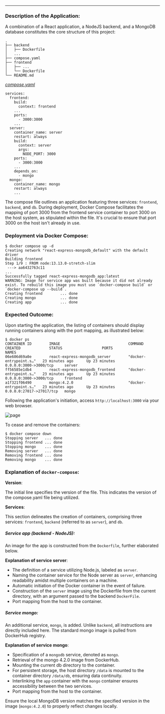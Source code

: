 
---


### Description of the Application:

A combination of a React application, a NodeJS backend, and a MongoDB database constitutes the core structure of this project:

```
.
├── backend
│   ├── Dockerfile
│   ...
├── compose.yaml
├── frontend
│   ├── ...
│   └── Dockerfile
└── README.md
```

[_compose.yaml_](compose.yaml)
```
services:
  frontend:
    build:
      context: frontend
    ...
    ports:
      - 3000:3000
    ...
  server:
    container_name: server
    restart: always
    build:
      context: server
      args:
        NODE_PORT: 3000
    ports:
      - 3000:3000
    ...
    depends_on:
      - mongo
  mongo:
    container_name: mongo
    restart: always
    ...
```
The compose file outlines an application featuring three services: `frontend`, `backend`, and `db`.
During deployment, Docker Compose facilitates the mapping of port 3000 from the frontend service container to port 3000 on the host system, as stipulated within the file. It's crucial to ensure that port 3000 on the host isn't already in use.

### Deployment via Docker Compose:

```
$ docker compose up -d
Creating network "react-express-mongodb_default" with the default driver
Building frontend
Step 1/9 : FROM node:13.13.0-stretch-slim
 ---> aa6432763c11
...
Successfully tagged react-express-mongodb_app:latest
WARNING: Image for service app was built because it did not already exist. To rebuild this image you must use `docker-compose build` or `docker-compose up --build`.
Creating frontend        ... done
Creating mongo           ... done
Creating app             ... done
```

### Expected Outcome:

Upon starting the application, the listing of containers should display running containers along with the port mapping, as illustrated below:

```
$ docker ps
CONTAINER ID        IMAGE                               COMMAND                  CREATED             STATUS                  PORTS                      NAMES
06e606d69a0e        react-express-mongodb_server        "docker-entrypoint.s…"   23 minutes ago      Up 23 minutes           0.0.0.0:3000->3000/tcp     server
ff56585e1db4        react-express-mongodb_frontend      "docker-entrypoint.s…"   23 minutes ago      Up 23 minutes           0.0.0.0:3000->3000/tcp     frontend
a1f321f06490        mongo:4.2.0                         "docker-entrypoint.s…"   23 minutes ago      Up 23 minutes           0.0.0.0:27017->27017/tcp   mongo
```

Following the application's initiation, access `http://localhost:3000` via your web browser.

![page](./output.png)

To cease and remove the containers:

```
$ docker compose down
Stopping server   ... done
Stopping frontend ... done
Stopping mongo    ... done
Removing server   ... done
Removing frontend ... done
Removing mongo    ... done
```

### Explanation of `docker-compose`:

__Version__:

The initial line specifies the version of the file. This indicates the version of the compose.yaml file being utilized.

__Services__:

This section delineates the creation of containers, comprising three services: `frontend`, `backend` (referred to as `server`), and `db`.

##### Service app (backend - NodeJS):

An image for the app is constructed from the `Dockerfile`, further elaborated below.

__Explanation of service server__:

- The definition of a service utilizing Node.js, labeled as `server`.
- Naming the container service for the Node server as `server`, enhancing readability amidst multiple containers on a machine.
- Automatic initiation of the Docker container in the event of failure.
- Construction of the `server` image using the Dockerfile from the current directory, with an argument passed to the backend `DockerFile`.
- Port mapping from the host to the container.

##### Service mongo:

An additional service, `mongo`, is added. Unlike `backend`, all instructions are directly included here. The standard mongo image is pulled from DockerHub registry.

__Explanation of service mongo__:

- Specification of a `mongodb` service, denoted as `mongo`.
- Retrieval of the mongo 4.2.0 image from DockerHub.
- Mounting the current db directory to the container.
- For persistent storage, the host directory `/data` is mounted to the container directory `/data/db`, ensuring data continuity.
- Interlinking the `app` container with the `mongo` container ensures accessibility between the two services.
- Port mapping from the host to the container.

Ensure the local MongoDB version matches the specified version in the image (`mongo:4.2.0`) to properly reflect changes locally.
